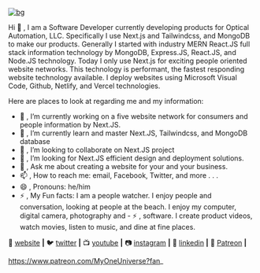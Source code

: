 [![bg][banner]][website]

[banner]: https://raw.githubusercontent.com/javakian/javakian/master/1.png

Hi 👋 , I am a Software Developer currently developing products for Optical Automation, LLC. Specifically I use Next.js and Tailwindcss, and MongoDB to make our products.  Generally I started with industry MERN React.JS full stack information technology by MongoDB, Express.JS, React.JS, and Node.JS technology. Today I only use Next.js for exciting people oriented website networks. This technology is performant, the fastest responding website technology available. I deploy websites using Microsoft Visual Code, Github, Netlify, and Vercel technologies.

Here are places to look at regarding me and my information:

- 🔭  , I’m currently working on a five website network for consumers and people information by Next.JS.
- 🌱  , I’m currently learn and master Next.JS, Tailwindcss, and MongoDB database
- 👯  , I’m looking to collaborate on Next.JS project
- 🤔  , I’m looking for Next.JS efficient design and deployment solutions.
- 💬  , Ask me about creating a website for your and your business.
- 📫  , How to reach me: email, Facebook, Twitter, and more . . .
- 😄  , Pronouns: he/him
- ⚡   , My Fun facts: I am a people watcher. I enjoy people and conversation, looking at people at the beach. I enjoy my computer, digital camera, photography and  - ⚡   ,  software. I create product videos, watch movies, listen to music, and dine at fine places.

🏡 [website][website] **|**
🐦 [twitter][twitter] **|**
📺 [youtube][youtube] **|**
📷 [instagram][instagram] **|**
👔 [linkedin][linkedin] **|**
🏡 [Patreon][linkedin] **|**

https://www.patreon.com/MyOneUniverse?fan_

[firebase]: https://firebase.google.com
[styled]: https://styled-components.com
[jamstack]: https://jamstack.org
[next]: https://nextjs.org
[typescript]: https://www.typescriptlang.org
[website]: http://www.jamesavakian.com
[twitter]: https://twitter.com/javakian
[youtube]: https://www.youtube.com/channel/UCJ4W2V7CUMbj6jC_Qt0a2Ug
[instagram]: https://www.instagram.com/jamesavakian/
[linkedin]: https://www.linkedin.com/in/james-l-avakian-13500713/

